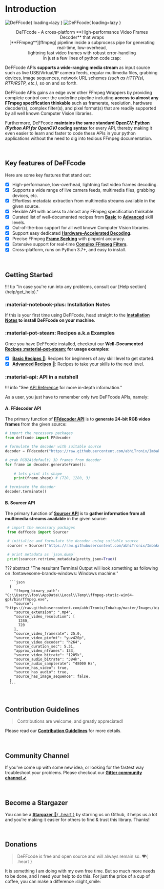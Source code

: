 <!--
===============================================
DeFFcode library source-code is deployed under the Apache 2.0 License:

Copyright (c) 2021 Abhishek Thakur(@abhiTronix) <abhi.una12@gmail.com>

Licensed under the Apache License, Version 2.0 (the "License");
you may not use this file except in compliance with the License.
You may obtain a copy of the License at

   http://www.apache.org/licenses/LICENSE-2.0

Unless required by applicable law or agreed to in writing, software
distributed under the License is distributed on an "AS IS" BASIS,
WITHOUT WARRANTIES OR CONDITIONS OF ANY KIND, either express or implied.
See the License for the specific language governing permissions and
limitations under the License.
===============================================
-->

# Introduction

![DeFFcode](assets/images/deffcode.png#only-light){ loading=lazy }
![DeFFcode](assets/images/deffcode-dark.png#only-dark){ loading=lazy }

<center>DeFFcode - A cross-platform **High-performance Video Frames Decoder** that wraps <br>[**FFmpeg**][ffmpeg] pipeline inside a subprocess pipe for generating real-time, low-overhead, <br>lightning fast video frames with robust error-handling <br>in just a few lines of python code :zap:</center>

<div class="spacer"></div>

DeFFcode APIs **supports a wide-ranging media stream** as input source such as live USB/Virtual/IP camera feeds, regular multimedia files, grabbing devices, image sequences, network URL schemes _(such as HTTP(s), RTP/RSTP, etc.)_, so on and so forth. 

DeFFcode APIs gains an edge over other FFmpeg Wrappers by providing complete control over the underline pipeline including **access to almost any FFmpeg specification thinkable** such as framerate, resolution, hardware decoder(s), complex filter(s), and pixel format(s) that are readily supported by all well known Computer Vision libraries.

Furthermore, DeFFcode **maintains the same standard [OpenCV-Python](https://docs.opencv.org/4.x/d6/d00/tutorial_py_root.html) _(Python API for OpenCV)_ coding syntax** for every API, thereby making it even easier to learn and faster to code these APIs in your python applications without the need to dig into tedious FFmpeg documentation. 

&thinsp;

## Key features of DeFFcode

Here are some key features that stand out:

- [x] High-performance, low-overhead, lightning fast video frames decoding.
- [x] Supports a wide range of live camera feeds, multimedia files, grabbing devices, etc.
- [x] Effortless metadata extraction from multimedia streams available in the given source.
- [x] Flexible API with access to almost any FFmpeg specification thinkable.
- [x] Curated list of well-documented recipes from [**Basic**](recipes/basic) to [**Advanced**](recipes/advanced) skill levels.
- [x] Out-of-the-box support for all well known Computer Vision libraries.
- [x] Support easy dedicated [**Hardware-Accelerated Decoding**](recipes/advanced/#gpu-enabled-hardware-accelerated-decoding).
- [x] Precise FFmpeg [**Frame Seeking**](recipes/basic/#saving-keyframes-as-image) with pinpoint accuracy.
- [x] Extensive support for real-time [**Complex FFmpeg Filters**](recipes/advanced/#generating-video-with-complex-filter-applied).
- [x] Cross-platform, runs on Python 3.7+, and easy to install. 

<!--
- [x] Lossless Transcoding support with [WriteGear](https://abhitronix.github.io/deffcode/latest/gears/writegear/introduction/). #TODO
-->


&nbsp;


## Getting Started

<div class="spacer"></div>
!!! tip "In case you're run into any problems, consult our [Help section](help/get_help)."

### :material-notebook-plus: Installation Notes

If this is your first time using DeFFcode, head straight to the **[Installation Notes](installation/#installation-notes) to install DeFFcode on your machine**.

<div class="spacer"></div>

### :material-pot-steam: Recipes a.k.a Examples


Once you have DeFFcode installed, checkout our **Well-Documented [Recipes :material-pot-steam:](recipes/basic) for usage examples**:

- [x] [**Basic Recipes :cake:**](recipes/basic): Recipes for beginners of any skill level to get started.
- [x] [**Advanced Recipes :croissant:**](recipes/advanced): Recipes to take your skills to the next level.

<div class="spacer"></div>

### :material-api: API in a nutshell

!!! info "See [API Reference](reference/ffdecoder/#ffdecoder-api) for more in-depth information."

As a user, you just have to remember only two DeFFcode APIs, namely:

#### A. FFdecoder API 

The primary function of [**FFdecoder API**](reference/ffdecoder/#ffdecoder-api) is to **generate 24-bit RGB video frames** from the given source:

```py
# import the necessary packages
from deffcode import FFdecoder

# formulate the decoder with suitable source
decoder = FFdecoder("https://raw.githubusercontent.com/abhiTronix/Imbakup/master/Images/big_buck_bunny_720p_1mb.mp4").formulate()

# grab RGB24(default) 3D frames from decoder
for frame in decoder.generateFrame():
    
    # lets print its shape
    print(frame.shape) # (720, 1280, 3)

# terminate the decoder
decoder.terminate()
```

#### B. Sourcer API 

The primary function of [**Sourcer API**](reference/sourcer/#sourcer-api) is to **gather information from all multimedia streams available** in the given source:

```python
 # import the necessary packages
 from deffcode import Sourcer

 # initialize and formulate the decoder using suitable source
 sourcer = Sourcer("https://raw.githubusercontent.com/abhiTronix/Imbakup/master/Images/big_buck_bunny_720p_1mb.mp4").probe_stream()

 # print metadata as `json.dump`
 print(sourcer.retrieve_metadata(pretty_json=True))

```

??? abstract "The resultant Terminal Output will look something as following on :fontawesome-brands-windows: Windows machine:"
     
      ```json
      {
        "ffmpeg_binary_path": "C:\\Users\\foo\\AppData\\Local\\Temp\\ffmpeg-static-win64-gpl/bin/ffmpeg.exe",
        "source": "https://raw.githubusercontent.com/abhiTronix/Imbakup/master/Images/big_buck_bunny_720p_1mb.mp4",
        "source_extension": ".mp4",
        "source_video_resolution": [
          1280,
          720
        ],
        "source_video_framerate": 25.0,
        "source_video_pixfmt": "yuv420p",
        "source_video_decoder": "h264",
        "source_duration_sec": 5.31,
        "approx_video_nframes": 133,
        "source_video_bitrate": "1205k",
        "source_audio_bitrate": "384k",
        "source_audio_samplerate": "48000 Hz",
        "source_has_video": true,
        "source_has_audio": true,
        "source_has_image_sequence": false,
      }
      ```


&nbsp;

## Contribution Guidelines

> Contributions are welcome, and greatly appreciated!  

Please read our [**Contribution Guidelines**](contribution/) for more details.

&nbsp;

## Community Channel

If you've come up with some new idea, or looking for the fastest way troubleshoot your problems. Please checkout our [**Gitter community channel ➶**][gitter]

&nbsp;

## Become a Stargazer

You can be a  [**Stargazer** :star2:{ .heart }][stargazer]  by starring us on Github, it helps us a lot and you're making it easier for others to find & trust this library. Thanks!

&nbsp;

## Donations

> DeFFcode is free and open source and will always remain so. :heart:{ .heart }

It is something I am doing with my own free time. But so much more needs to be done, and I need your help to do this. For just the price of a cup of coffee, you can make a difference :slight_smile:

<script type='text/javascript' src='https://ko-fi.com/widgets/widget_2.js'></script><script type='text/javascript'>kofiwidget2.init('Support Me on Ko-fi', '#eba100', 'W7W8WTYO');kofiwidget2.draw();</script> 

&nbsp;

<!--
External URLs
-->

[gitter]: https://gitter.im/deffcode-python/community
[stargazer]: https://github.com/abhiTronix/deffcode/stargazers
[ffmpeg]:https://www.ffmpeg.org/
